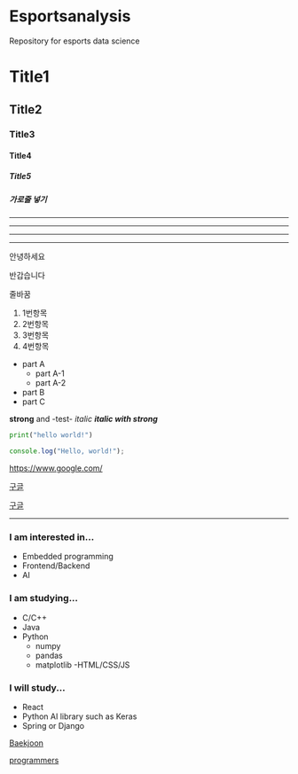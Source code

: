 # Esportsanalysis
Repository for esports data science

# Title1
## Title2
### Title3
#### Title4
##### Title5

##### 가로줄 넣기
---
- - - -
****
* * *

안녕하세요

반갑습니다

줄바꿈

1. 1번항목
2. 2번항목
3. 3번항목
4. 4번항목

- part A
  - part A-1
  - part A-2
- part B
- part C

**strong** and -test- *italic*
***italic with strong***

```python
print("hello world!")
```

```javascript
console.log("Hello, world!");
```

<https://www.google.com/>

[구글](https://www.google.com)

[구글](https://www.google.com/, "클릭하면 구글로 이동합니다.")


---

### I am interested in...
- Embedded programming
- Frontend/Backend
- AI

### I am studying...
- C/C++
- Java
- Python
  - numpy
  - pandas
  - matplotlib
-HTML/CSS/JS

### I will study...
- React
- Python AI library such as Keras
- Spring or Django

[Baekjoon](https://www.acmicpc.net/user/bigteach)

[programmers]()
